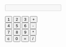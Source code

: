 <html>
<head>
  <title>
    Calculator
  </title>
</head>
<body>

  <form>
    <input type="text" id="display" disabled>
    <br>
    <br>
    <input type="button" value="1" onclick="document.getElementById('display').value+='1'">
    <input type="button" value="2" onclick="document.getElementById('display').value+='2'">
    <input type="button" value="3" onclick="document.getElementById('display').value+='3'">
    <input type="button" value="+" onclick="document.getElementById('display').value+='+'">
    <br>
    <input type="button" value="4" onclick="document.getElementById('display').value+='4'">
    <input type="button" value="5" onclick="document.getElementById('display').value+='5'">
    <input type="button" value="6" onclick="document.getElementById('display').value+='6'">
    <input type="button" value="-" onclick="document.getElementById('display').value+='-'">
    <br>
    <input type="button" value="7" onclick="document.getElementById('display').value+='7'">
    <input type="button" value="8" onclick="document.getElementById('display').value+='8'">
    <input type="button" value="9" onclick="document.getElementById('display').value+='9'">
    <input type="button" value="*" onclick="document.getElementById('display').value+='*'">
    <br>
    <input type="button" value="c" onclick="document.getElementById('display').value=''">
    <input type="button" value="0" onclick="document.getElementById('display').value+='0'">
    <input type="button" value="=" onclick="document.getElementById('display').value=eval(document.getElementById('display').value)">
    <input type="button" value="/" onclick="document.getElementById('display').value+='/'">
    <br>
  </form>

</body>
</html>
